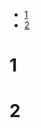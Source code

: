 <!-- START doctoc generated TOC please keep comment here to allow auto update -->
<!-- DON'T EDIT THIS SECTION, INSTEAD RE-RUN doctoc TO UPDATE -->


- [1](#1)
- [2](#2)

<!-- END doctoc generated TOC please keep comment here to allow auto update -->

# 1

# 2

